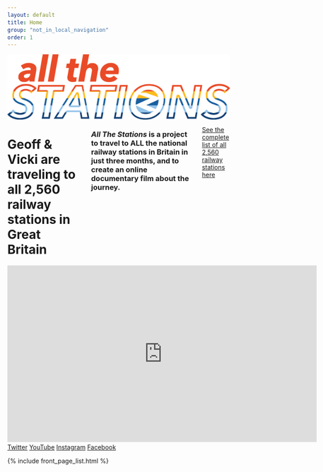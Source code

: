 ```yaml
---
layout: default
title: Home
group: "not_in_local_navigation"
order: 1
---
```


<div class="row padding-bottom-xlarge padding-top-xlarge">
	<div class="columns medium-8 text-center columns medium-push-1">
		<img src="/static/images/allstations-rainbow.png" class="img-responsive inline-block" alt="All The Stations">
  </div>
</div>

<div class="bgbox primary padding-top-large">
	<div class="row">
		<div class="columns medium-8 medium-push-2 columns small-10 small-push-1">
      <h1><strong>Geoff &amp; Vicki are traveling to  all 2,560
        railway stations in Great Britain</strong> </h1>
        <h3 class="lead color-white"><i>All The Stations</i> is a project to travel to ALL the national railway stations in Britain in just three months, and to create an online documentary film about the journey.</h3>
        <p><a class="color-white read-more" href="/stationlist">See the complete list of all 2,560 railway stations here</a></p>
		</div>
    <!-- <div class="columns medium-4" style="">
			<br/><a href="https://www.kickstarter.com/projects/562621903/all-the-stations" target="new"><img src="/static/images/backus-white.png" class="img-responsive"></a>
		</div> -->
	</div>
	<div class="row">
		<div class="columns medium-6 medium-push-2 columns small-10 small-push-1 padding-bottom-large">
				<div class="embed-responsive embed-responsive-16by9">
					<iframe src="https://www.youtube.com/embed/videoseries?list=PL4PdgT_AV_nWe4zl01CbwnSuspvdHZMde" frameborder="0" allowfullscreen class="embed-responsive-item" style="width: 700px; min-height:400px;"></iframe>
					<div>
	          <span class="padding-right-large"><a class="color-white" href="http://www.twitter.com/allthestations/"><i class="fa fa-twitter" aria-hidden="true"></i> Twitter</a></span>
						<span class="padding-right-large"><a class="color-white" href="http://www.youtube.com/channel/UC7ttKX46nJxUeXZ0aoD4Q5g"><i class="fa fa-youtube-play" aria-hidden="true"></i> YouTube</a></span>
						<span class="padding-right-large"><a class="color-white" href="http://www.instagram.com/allthestations/"><i class="fa fa-instagram" aria-hidden="true"></i> Instagram</a></span>
						<span class="padding-right-large"><a class="color-white" href="http://www.facebook.com/AllTheStations/"><i class="fa fa-facebook-official" aria-hidden="true"></i> Facebook</a></span>
					</div>
				</div>

		</div>
	</div>
</div>


{% include front_page_list.html %}
